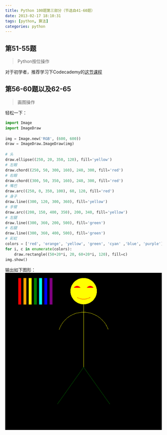 ```yaml
---
title: Python 100题第三部分（节选自41-60题）
date: 2013-02-17 18:10:31
tags: [python, 算法]
categories: python
---
```


## 第51-55题
> Python按位操作

对于初学者，推荐学习下Codecademy的[这节课程](http://www.codecademy.com/zh/courses/python-intermediate-en-KE1UJ?curriculum_id=4f89dab3d788890003000096)

<!-- more -->

## 第56-60题以及62-65
> 画图操作

轻松一下：
```python
import Image
import ImageDraw

img = Image.new('RGB', (600, 600))
draw = ImageDraw.ImageDraw(img)

# 头
draw.ellipse((250, 20, 350, 120), fill='yellow')
# 左眼
draw.chord((250, 50, 300, 160), 240, 300, fill='red')
# 右眼
draw.chord((300, 50, 350, 160), 240, 300, fill='red')
# 嘴巴
draw.arc((250, 0, 350, 100), 60, 120, fill='red')
# 身子
draw.line((300, 120, 300, 360), fill='yellow')
# 手臂
draw.arc((200, 150, 400, 350), 200, 340, fill='yellow')
# 左腿
draw.line((300, 360, 200, 500), fill='green')
# 右腿
draw.line((300, 360, 400, 500), fill='green')
# 彩虹
colors = ['red', 'orange', 'yellow', 'green', 'cyan' ,'blue', 'purple']
for i, c in enumerate(colors):
    draw.rectangle((50+20*i, 20, 60+20*i, 120), fill=c)
img.show()
```
输出如下图形：
![彩虹和小人](/images/happyrobot.png)
